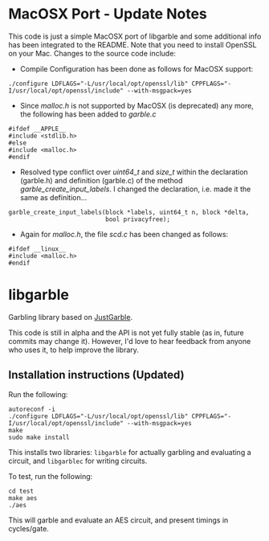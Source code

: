 # MacOSX Port - Update Notes
This code is just a simple MacOSX port of libgarble and some additional info has been integrated to the README. Note that you need to install OpenSSL on your Mac. Changes to the source code include:

+ Compile Configuration has been done as follows for MacOSX support:
```
./configure LDFLAGS="-L/usr/local/opt/openssl/lib" CPPFLAGS="-I/usr/local/opt/openssl/include" --with-msgpack=yes
```
+ Since *malloc.h* is not supported by MacOSX (is deprecated) any more, the following has been added to *garble.c*
```
#ifdef __APPLE__
#include <stdlib.h>
#else
#include <malloc.h>
#endif
```
+ Resolved type conflict over *uint64_t* and *size_t* within the declaration (garble.h) and definition (garble.c) of the method *garble_create_input_labels*. I changed the declaration, i.e. made it the same as definition...
```
garble_create_input_labels(block *labels, uint64_t n, block *delta,
                           bool privacyfree);
```
+ Again for *malloc.h*, the file *scd.c* has been changed as follows:
```
#ifdef __linux__
#include <malloc.h>
#endif
```


# libgarble
Garbling library based on [JustGarble](http://cseweb.ucsd.edu/groups/justgarble/).

This code is still in alpha and the API is not yet fully stable (as in, future commits may change it).  However, I'd love to hear feedback from anyone who uses it, to help improve the library.

## Installation instructions (Updated)

Run the following:
```
autoreconf -i
./configure LDFLAGS="-L/usr/local/opt/openssl/lib" CPPFLAGS="-I/usr/local/opt/openssl/include" --with-msgpack=yes
make
sudo make install
```
This installs two libraries: `libgarble` for actually garbling and evaluating a circuit, and `libgarblec` for writing circuits.

To test, run the following:
```
cd test
make aes
./aes
```

This will garble and evaluate an AES circuit, and present timings in cycles/gate.
